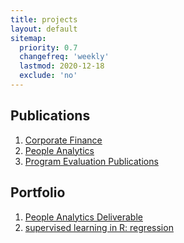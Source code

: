 ```yaml
---
title: projects
layout: default
sitemap:
  priority: 0.7
  changefreq: 'weekly'
  lastmod: 2020-12-18
  exclude: 'no'
---
```

## Publications
1. <a href="https://github.com/odenipinedo/projects/tree/master/Finance" target="_blank" rel="noopener noreferrer">Corporate Finance</a>
2. <a href="https://github.com/odenipinedo/projects/tree/master/Analytics" target="_blank" rel="noopener noreferrer">People Analytics</a>
3. <a href="https://github.com/odenipinedo/projects/tree/master/Evaluation" target="_blank" rel="noopener noreferrer">Program Evaluation Publications</a>


## Portfolio
1. <a href="https://github.com/odenipinedo/projects/tree/master/Analytics" target="_blank" rel="noopener noreferrer">People Analytics Deliverable</a>
2. <a href="https://pinedo.org/projects/supervised-learning-in-R---regression.html " target="_blank" rel="noopener noreferrer">supervised learning in R: regression</a>




<!-- <a href="" target="_blank" rel="noopener noreferrer"></a> -->

